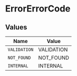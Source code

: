 # ErrorErrorCode


## Values

| Name         | Value        |
| ------------ | ------------ |
| `VALIDATION` | VALIDATION   |
| `NOT_FOUND`  | NOT_FOUND    |
| `INTERNAL`   | INTERNAL     |